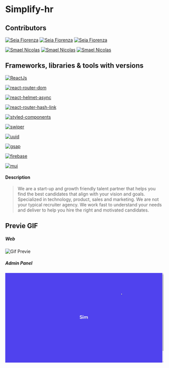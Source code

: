 # Simplify-hr

## Contributors

[![Seia Fiorenza](https://img.shields.io/badge/Seia%20Fiorenza-blue)](https://github.com/fioseia) [![Seia Fiorenza](https://img.shields.io/badge/LinkedIn%20-blue)](https://github.com/fioseia) [![Seia Fiorenza](https://img.shields.io/badge/Git%20Hub-blue)](https://github.com/fioseia)

[![Smael Nicolas](https://img.shields.io/badge/Smael%20Nicolas-blue)](https://github.com/SmaelNicolas) [![Smael Nicolas](https://img.shields.io/badge/LinkedIn%20-blue)](https://www.linkedin.com/in/smaeln/) [![Smael Nicolas](https://img.shields.io/badge/Git%20Hub-blue)](https://github.com/SmaelNicolas)

## Frameworks, libraries & tools with versions

[![ReactJs](https://img.shields.io/badge/ReactJs-%2017.0.2-success)](https://reactjs.org/)

[![react-router-dom](https://img.shields.io/badge/react--router--dom-%206.2.1-success)](https://reactrouter.com/)

[![react-helmet-async](https://img.shields.io/badge/react--helmet--async-%201.2.3-success)](https://www.npmjs.com/package/react-helmet-async)

[![react-router-hash-link](https://img.shields.io/badge/react--router--hash--link-%202.4.3-success)](https://www.npmjs.com/package/react-router-hash-link)

[![styled-components](https://img.shields.io/badge/styled--components-%205.3.3-success)](https://styled-components.com/)

[![swiper](https://img.shields.io/badge/swiper-%208.0.6-success)](https://swiperjs.com/)

[![uuid](https://img.shields.io/badge/uuid-%208.3.2-success)](https://www.npmjs.com/package/uuid)

[![gsap](https://img.shields.io/badge/gsap-%203.9.1-success)](https://greensock.com/gsap/)

[![firebase](https://img.shields.io/badge/firebase-%209.6.6-success)](https://firebase.google.com/)

[![mui](https://img.shields.io/badge/mui-%205.4.2-success)](https://mui.com/)

#### Description

> We are a start-up and growth friendly talent partner that helps you find the best candidates that align with your vision and goals. Specialized in technology, product, sales and marketing. We are not your typical recruiter agency. We work fast to understand your needs and deliver to help you hire the right and motivated candidates.

## Previe GIF

##### Web

![Gif Previe](1.gif)

##### Admin Panel

![Gif Previe](2.gif)
